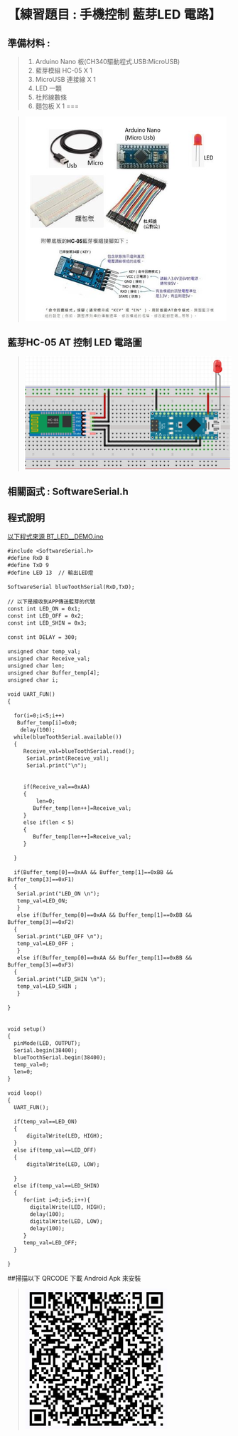 <h1>【練習題目 : 手機控制 藍芽LED 電路】</h1>

## 準備材料 : 
>1. Arduino Nano 板(CH340驅動程式.USB:MicroUSB)
>2. 藍芽模組 HC-05 X 1
>3. MicroUSB 連接線 X 1
>4. LED 一顆
>5. 杜邦線數條
>6. 麵包板 X 1
===
 
>![](https://github.com/derricktsai0904/Arduino/blob/master/03%20Arduino%20%E9%80%B2%E9%9A%8E%E5%AF%A6%E4%BD%9C%E7%AF%84%E4%BE%8B/01%20%E8%97%8D%E8%8A%BD%E6%87%89%E7%94%A8/Arduino_BT_LED.JPG?raw=true)

## 藍芽HC-05 AT 控制 LED 電路圖

>![](https://github.com/derricktsai0904/Arduino/blob/master/03%20Arduino%20%E9%80%B2%E9%9A%8E%E5%AF%A6%E4%BD%9C%E7%AF%84%E4%BE%8B/01%20%E8%97%8D%E8%8A%BD%E6%87%89%E7%94%A8/%E6%89%8B%E6%A9%9F%E6%8E%A7%E5%88%B6%E8%97%8D%E8%8A%BDLED/BT_ACTIVE_C.JPG?raw=true)

## 相關函式 : SoftwareSerial.h


## 程式說明

[以下程式來源 BT_LED__DEMO.ino ]:https://github.com/derricktsai0904/Arduino/blob/master/03%20Arduino%20%E9%80%B2%E9%9A%8E%E5%AF%A6%E4%BD%9C%E7%AF%84%E4%BE%8B/01%20%E8%97%8D%E8%8A%BD%E6%87%89%E7%94%A8/%E6%89%8B%E6%A9%9F%E6%8E%A7%E5%88%B6%E8%97%8D%E8%8A%BDLED/BT_LED__DEMO.ino "BT_LED__DEMO.ino"
[以下程式來源 BT_LED__DEMO.ino ]
``` arduino
#include <SoftwareSerial.h>
#define RxD 8
#define TxD 9
#define LED 13  // 輸出LED燈

SoftwareSerial blueToothSerial(RxD,TxD); 

// 以下是接收到APP傳送藍芽的代號
const int LED_ON = 0x1;
const int LED_OFF = 0x2;
const int LED_SHIN = 0x3;

const int DELAY = 300;

unsigned char temp_val;
unsigned char Receive_val;
unsigned char len;
unsigned char Buffer_temp[4];
unsigned char i;

void UART_FUN()
{

  for(i=0;i<5;i++)
   Buffer_temp[i]=0x0;
    delay(100);
  while(blueToothSerial.available())            
  {                                                
     Receive_val=blueToothSerial.read();
      Serial.print(Receive_val); 
      Serial.print("\n"); 
     

     if(Receive_val==0xAA)
     {
         len=0;
        Buffer_temp[len++]=Receive_val;
     }
     else if(len < 5)
     {
        Buffer_temp[len++]=Receive_val;
     }
     
  }   
 
  if(Buffer_temp[0]==0xAA && Buffer_temp[1]==0xBB && Buffer_temp[3]==0xF1)
  {
   Serial.print("LED_ON \n"); 
   temp_val=LED_ON;
   }
   else if(Buffer_temp[0]==0xAA && Buffer_temp[1]==0xBB && Buffer_temp[3]==0xF2)
  {
   Serial.print("LED_OFF \n"); 
   temp_val=LED_OFF ;
   }
   else if(Buffer_temp[0]==0xAA && Buffer_temp[1]==0xBB && Buffer_temp[3]==0xF3)
  {
   Serial.print("LED_SHIN \n"); 
   temp_val=LED_SHIN ;
   } 

}


void setup()  
{
  pinMode(LED, OUTPUT);   
  Serial.begin(38400);  
  blueToothSerial.begin(38400);
  temp_val=0;     
  len=0;
}

void loop()
{
  UART_FUN();
  
  if(temp_val==LED_ON)
  {
      digitalWrite(LED, HIGH); 
  }
  else if(temp_val==LED_OFF)
  {
      digitalWrite(LED, LOW); 
  
  }
  else if(temp_val==LED_SHIN)
  {
     for(int i=0;i<5;i++){
       digitalWrite(LED, HIGH);
       delay(100);
       digitalWrite(LED, LOW);
       delay(100);
     }
     temp_val=LED_OFF;
  }
 
}

```

##掃描以下 QRCODE 下載 Android Apk 來安裝
>![](https://github.com/derricktsai0904/Arduino/blob/master/03%20Arduino%20%E9%80%B2%E9%9A%8E%E5%AF%A6%E4%BD%9C%E7%AF%84%E4%BE%8B/01%20%E8%97%8D%E8%8A%BD%E6%87%89%E7%94%A8/%E6%89%8B%E6%A9%9F%E6%8E%A7%E5%88%B6%E8%97%8D%E8%8A%BDLED/BT_APK.JPG?raw=true)
